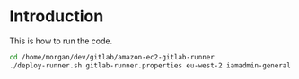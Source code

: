 # Introduction

This is how to run the code.

```sh
cd /home/morgan/dev/gitlab/amazon-ec2-gitlab-runner
./deploy-runner.sh gitlab-runner.properties eu-west-2 iamadmin-general gitlab-runners
```
